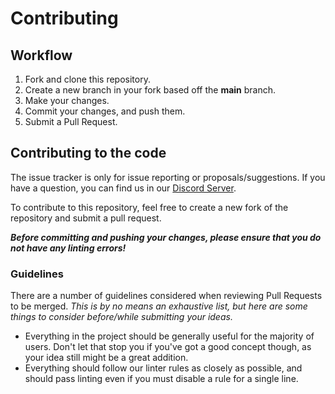 # Contributing

## Workflow

1. Fork and clone this repository.
2. Create a new branch in your fork based off the **main** branch.
3. Make your changes.
4. Commit your changes, and push them.
5. Submit a Pull Request.

## Contributing to the code

The issue tracker is only for issue reporting or proposals/suggestions. If you have a question, you can find us in our [Discord Server](https://discord.com/invite/VXUYxrB5dJ).

To contribute to this repository, feel free to create a new fork of the repository and submit a pull request.

***Before committing and pushing your changes, please ensure that you do not have any linting errors!***

### Guidelines

There are a number of guidelines considered when reviewing Pull Requests to be merged. *This is by no means an exhaustive list, but here are some things to consider before/while submitting your ideas.*

- Everything in the project should be generally useful for the majority of users. Don't let that stop you if you've got a good concept though, as your idea still might be a great addition.
- Everything should follow our linter rules as closely as possible, and should pass linting even if you must disable a rule for a single line.
